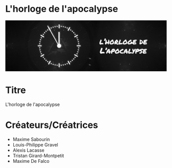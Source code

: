 # L'horloge de l'apocalypse
![ImagePrincipale](medias/horloge_apocalypse.jpeg)

# Titre
L'horloge de l'apocalypse

# Créateurs/Créatrices
- Maxime Sabourin
- Louis-Philippe Gravel
- Alexis Lacasse
- Tristan Girard-Montpetit
- Maxime De Falco
